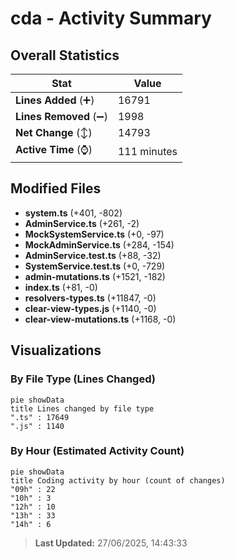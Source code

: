 # cda - Activity Summary 

## Overall Statistics

| Stat                   | Value                                                             |
| ---------------------- | ----------------------------------------------------------------- |
| **Lines Added** (➕)   | 16791                                          |
| **Lines Removed** (➖) | 1998                                        |
| **Net Change** (↕)    | 14793                |
| **Active Time** (⌚)   | 111 minutes |


## Modified Files
- **system.ts** (+401, -802)
- **AdminService.ts** (+261, -2)
- **MockSystemService.ts** (+0, -97)
- **MockAdminService.ts** (+284, -154)
- **AdminService.test.ts** (+88, -32)
- **SystemService.test.ts** (+0, -729)
- **admin-mutations.ts** (+1521, -182)
- **index.ts** (+81, -0)
- **resolvers-types.ts** (+11847, -0)
- **clear-view-types.js** (+1140, -0)
- **clear-view-mutations.ts** (+1168, -0)

## Visualizations

### By File Type (Lines Changed)

```mermaid
pie showData
title Lines changed by file type
".ts" : 17649
".js" : 1140
```

### By Hour (Estimated Activity Count)

```mermaid
pie showData
title Coding activity by hour (count of changes)
"09h" : 22
"10h" : 3
"12h" : 10
"13h" : 33
"14h" : 6
```


> **Last Updated:** 27/06/2025, 14:43:33